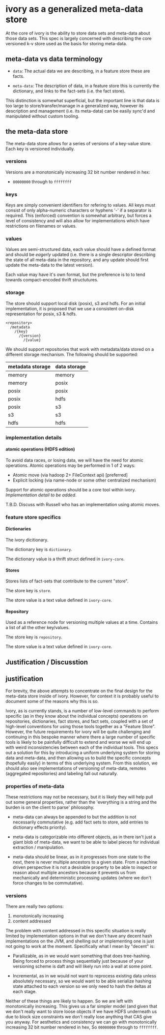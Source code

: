 ivory as a generalized meta-data store
======================================

At the core of ivory is the ability to store data sets and meta-data
about those data sets. This spec is largely concerned with describing
the core versioned k-v store used as the basis for storing meta-data.

meta-data vs data terminology
-----------------------------

  - `data`: The actual data we are describing, in a feature store
    these are facts.

  - `meta-data`: The description of data, in a feature store this is
     currently the dictionary, and links to the fact-sets (i.e. the
     fact store).

This distinction is somewhat superficial, but the important line is
that data is too large to store/transfer/manage in a generalized way,
however its description and management (i.e. its meta-data) can be
easily sync'd and manipulated without custom tooling.

the meta-data store
-------------------

The meta-data store allows for a series of versions of a key-value
store. Each key is versioned individually.

### versions

Versions are a monotonically increasing 32 bit number rendered in hex:
 - `00000000` through to `ffffffff`

### keys

Keys are simply convenient identifiers for refering to values. All
keys must consist of only alpha-numeric characters or hyphens '-' if a
separator is required. This (enforced) convention is somewhat
arbitrary, but forces a level of consistency and will also allow for
implementations which have restrictions on filenames or values.

### values

Values are semi-structured data, each value should have a defined
format and should be _eagerly_ updated (i.e. there is a single
descriptor describing the state of all meta-data in the repository,
and any update should first update the meta-data to the latest
version).

Each value may have it's own format, but the preference is to to tend
towards compact-encoded thrift structutures.

### storage

The store should support local disk (posix), s3 and hdfs. For an
initial implementation, it is proposed that we use a consistent
on-disk representation for posix, s3 & hdfs.

```
<repository>
  /metadata
    /{key}
      /{version}
        /{value}
```

We should support repositories that work with metadata/data stored
on a different storage mechanism. The following should be supported:

|metadata storage  |data storage |
|------------------|-------------|
|memory            |memory       |
|memory            |posix        |
|posix             |posix        |
|posix             |hdfs         |
|posix             |s3           |
|s3                |s3           |
|hdfs              |hdfs         |


### implementation details

#### atomic operations (HDFS edition)

To avoid data races, or losing data, we will have the need for atomic
operations. Atomic operations may be performed in 1 of 2 ways:
 - Atomic move (via hadoop 2+ FileContext api) [preferred]
 - Explicit locking (via name-node or some other centralized mechanism)

Support for atomic operations should be a core tool within ivory.
*Implementation detail to be added*.

T.B.D. Discuss with Russell who has an implementation using atomic
moves.

### feature store specifics

#### Dictionaries

The ivory dicitionary.

The dictionary key is `dictionary`.

The dictionary value is a thrift struct defined in `ivory-core`.

#### Stores

Stores lists of fact-sets that contribute to the current "store".

The store key is `store`.

The store value is a text value defined in `ivory-core`.

#### Repository

Used as a reference node for versioning multiple values at a time.
Contains a list of all the other key/values.

The store key is `repository`.

The store value is a text value defined in `ivory-core`.




## Justification / Discusstion

justification
-------------

For brevity, the above attempts to concentrate on the final design for
the meta-data store inside of ivory. However, for context it is
probably useful to document some of the reasons why this is so.

Ivory, as is currently stands, is a number of low-level commands to
perform specific (as in they know about the individual concepts)
operations on repositories, dictionaries, fact stores, and fact sets,
coupled with a set of high-level conventions for using those tools
together as a "Feature Store". However, the future requirements for
ivory will be quite challenging and continuing in this bespoke manner
where there a large number of specific tools is likely to be painfully
difficult to extend and worse we will end up with weird
inconsistencies between each of the individual tools. This specs out a
solution for this by introducing a uniform underlying system for
storing data and meta-data, and then allowing us to build the specific
concepts (hopefully easily) in terms of this underlying system. From
this solution, we should also see implementations of versioning of
meta-data, remotes (aggregated repositories) and labeling fall out
naturally.

### properties of meta-data

These restrictions may not be necessary, but it is likely they will
help pull out some general properties, rather than the 'everything is
a string and the burden is on the client to parse' philosophy.

 - meta-data can always be appended to but the addition is not
   necessarily commutative (e.g. add fact sets to store, add
   entries to dictionary effects priority).

 - meta-data is categorizable into different objects, as in there isn't
   just a giant blob of meta-data, we want to be able to label pieces
   for individual extraction / manipulation.

 - meta-data should be linear, as in it progresses from one state to
   the next, there is never multiple ancestors to a given state. From
   a machine driven perspective it is not a desirable property to be
   able to inspect or reason about multiple ancestors because it
   prevents us from mechanically and deterministic processing
   updates (where we don't force changes to be commutative).

### versions

There are really two options:
 1. monotonically increasing
 2. content addressed

The problem with content addressed in this specific situation is
really limited by implementation options in that we don't have any
decent hash implementations on the JVM, and shelling out or
implementing one is just not going to work at the
moment. Specifically what I mean by "decent" is:

 - Parallizable, as in we would want something that does tree-hashing.
   Being forced to process things sequentially just because of your
   versioning scheme is daft and will likely run into a wall at some
   point.

 - Incremental, as in we would not want to reprocess existing data
   unless absolutely necessary, so we would want to be able serialize
   hashing state attached to each version so we only need to hash
   the deltas at each stage.

Neither of these things are likely to happen. So we are left with
monotonically increasing. This gives us a far simpler model (and given
that we don't really want to store loose objects if we have HDFS
underneath us due to block size constraints we don't really lose
anything that CAS give you anyway. For aesthetics and consistency
we can go with monotonically increasing 32 bit number rendered in hex,
So `00000000` through to `ffffffff`.
